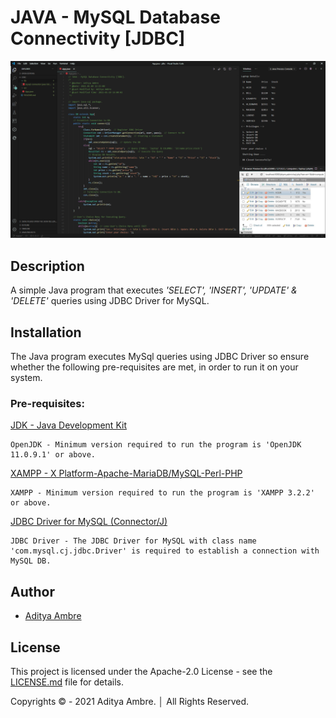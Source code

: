 # JAVA - MySQL Database Connectivity [JDBC]

![alt JDBC](preview.png)

## Description

A simple Java program that executes _'SELECT', 'INSERT', 'UPDATE' & 'DELETE'_ queries using JDBC Driver for MySQL.

## Installation

The Java program executes MySql queries using JDBC Driver so ensure whether the following pre-requisites are met, in order to run it on your system.

### Pre-requisites:

[JDK - Java Development Kit](https://www.oracle.com/in/java/technologies/javase-jdk15-downloads.html)

```
OpenJDK - Minimum version required to run the program is 'OpenJDK 11.0.9.1' or above.
```

[XAMPP - X Platform-Apache-MariaDB/MySQL-Perl-PHP](https://www.apachefriends.org/download.html)

```
XAMPP - Minimum version required to run the program is 'XAMPP 3.2.2' or above.
```

[JDBC Driver for MySQL (Connector/J)](https://dev.mysql.com/downloads/connector/j/)

```
JDBC Driver - The JDBC Driver for MySQL with class name 'com.mysql.cj.jdbc.Driver' is required to establish a connection with MySQL DB.
```

## Author

- [Aditya Ambre](https://github.com/AdityaAmbre)

## License

This project is licensed under the Apache-2.0 License - see the [LICENSE.md](https://github.com/AdityaAmbre/java/blob/master/LICENSE) file for details.

Copyrights © - 2021 Aditya Ambre. │ All Rights Reserved.

